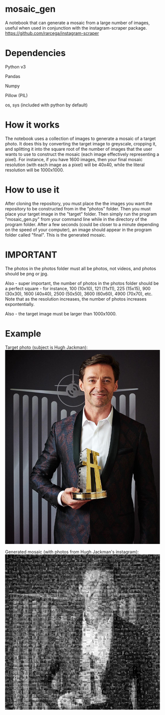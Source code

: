 # mosaic_gen
A notebook that can generate a mosaic from a large number of images, useful when used in conjunction with the instagram-scraper package.
https://github.com/rarcega/instagram-scraper

# Dependencies
Python v3

Pandas

Numpy

Pillow (PIL)

os, sys (included with python by default)


# How it works
The notebook uses a collection of images to generate a mosaic of a target photo. It does this by converting the target image to greyscale, cropping it, and splitting it into the square root of the number of images that the user wants to use to construct the mosaic (each image effectively representing a pixel). For instance, if you have 1600 images, then your final mosaic resolution (with each image as a pixel) will be 40x40, while the literal resolution will be 1000x1000.

# How to use it
After cloning the repository, you must place the the images you want the repository to be constructed from in the "photos" folder. Then you must place your target image in the "target" folder. Then simply run the program "mosaic_gen.py" from your command line while in the directory of the program folder. After a few seconds (could be closer to a minute depending on the speed of your computer), an image should appear in the program folder called "final". This is the generated mosaic.

# IMPORTANT
The photos in the photos folder must all be photos, not videos, and photos should be png or jpg. 

Also - super important, the number of photos in the photos folder should be a perfect square - for instance, 100 (10x10), 121 (11x11), 225 (15x15), 900 (30x30), 1600 (40x40), 2500 (50x50), 3600 (60x60), 4900 (70x70), etc. Note that as the resolution increases, the number of photos increases expontentially.

Also - the target image must be larger than 1000x1000.

# Example
Target photo (subject is Hugh Jackman):
![alt text](https://raw.githubusercontent.com/harttraveller/mosaic_gen/master/target.jpg)

Generated mosaic (with photos from Hugh Jackman's instagram):
![alt text](https://raw.githubusercontent.com/harttraveller/mosaic_gen/master/final.png)


